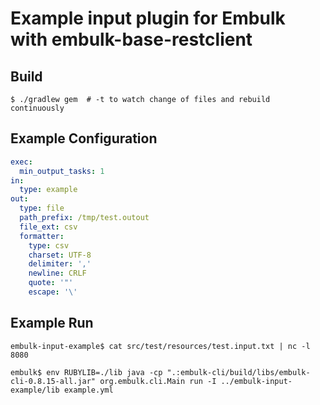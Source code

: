 # Example input plugin for Embulk with embulk-base-restclient

## Build

```
$ ./gradlew gem  # -t to watch change of files and rebuild continuously
```

## Example Configuration

```yaml
exec:
  min_output_tasks: 1
in:
  type: example
out:
  type: file
  path_prefix: /tmp/test.outout
  file_ext: csv
  formatter:
    type: csv
    charset: UTF-8
    delimiter: ','
    newline: CRLF
    quote: '"'
    escape: '\'
```

## Example Run

```
embulk-input-example$ cat src/test/resources/test.input.txt | nc -l 8080
```

```
embulk$ env RUBYLIB=./lib java -cp ".:embulk-cli/build/libs/embulk-cli-0.8.15-all.jar" org.embulk.cli.Main run -I ../embulk-input-example/lib example.yml
```
